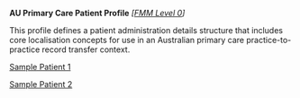 **AU Primary Care Patient Profile** *[[FMM Level 0](guidance.html)]*

This profile defines a patient administration details structure that includes core localisation concepts for use in an Australian primary care practice-to-practice record transfer context.

[Sample Patient 1](Patient-4E756D076EDCAF7552FFF6CF7B7BB2A1.20.html)

[Sample Patient 2](Patient-B0E0A3ADB59E2F77D6D51ADCA7DAD6B2.35.html)

